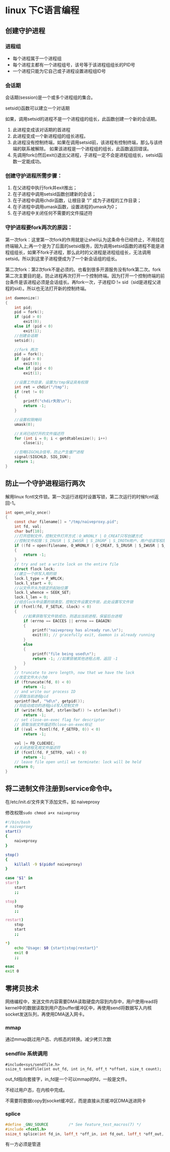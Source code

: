 # linux 下C语言编程

## 创建守护进程

### 进程组

* 每个进程属于一个进程组
* 每个进程主都有一个进程组号，该号等于该进程组组长的PID号
* 一个进程只能为它自己或子进程设置进程组ID号

### 会话期

会话期(session)是一个或多个进程组的集合。

setsid()函数可以建立一个对话期

如果，调用setsid的进程不是一个进程组的组长，此函数创建一个新的会话期。

1. 此进程变成该对话期的首进程
2. 此进程变成一个新进程组的组长进程。
3. 此进程没有控制终端，如果在调用setsid前，该进程有控制终端，那么与该终端的联系被解除。 如果该进程是一个进程组的组长，此函数返回错误。
4. 先调用fork()然后exit()退出父进程，子进程一定不会是进程组组长，setsid函数一定能成功。

### 创建守护进程所需步骤：

1. 在父进程中执行fork并exit推出；
2. 在子进程中调用setsid函数创建新的会话；
3. 在子进程中调用chdir函数，让根目录 ”/” 成为子进程的工作目录；
4. 在子进程中调用umask函数，设置进程的umask为0；
5. 在子进程中关闭任何不需要的文件描述符

### 守护进程要fork两次的原因：

第一次fork：这里第一次fork的作用就是让shell认为这条命令已经终止，不用挂在终端输入上;再一个是为了后面的setsid服务，因为调用setsid函数的进程不能是进程组组长，如果不fork子进程，那么此时的父进程是进程组组长，无法调用setsid。所以到这里子进程便成为了一个新会话组的组长。

第二次fork：第2次fork不是必须的。也看到很多开源服务没有fork第二次。fork第二次主要目的是。防止进程再次打开一个控制终端。因为打开一个控制终端的前台条件是该进程必须是会话组长。再fork一次，子进程ID != sid（sid是进程父进程的sid）。所以也无法打开新的控制终端。

```c
int daemonize()
{
    int pid;
    pid = fork();
    if (pid > 0)
        exit(0);
    else if (pid < 0)
        exit(1);
    //创建会话期
    setsid();

    //fork 两次
    pid = fork();
    if (pid > 0)
        exit(0);
    else if (pid < 0)
        exit(1);

    //设置工作目录，设置为/tmp保证具有权限
    int ret = chdir("/tmp");
    if (ret != 0)
    {
        printf("chdir失败\n");
        return -1;
    }

    //设置权限掩码
    umask(0);

    //关闭已经打开的文件描述符
    for (int i = 0; i < getdtablesize(); i++)
        close(i);

    //忽略SIGCHLD信号，防止产生僵尸进程
    signal(SIGCHLD, SIG_IGN);
    return 1;
}
```

## 防止一个守护进程运行两次

解用linux fcntl文件锁。第一次运行进程时设置写锁，第二次运行的时候fcntl返回-1。

```c
int open_only_once()
{
    const char filename[] = "/tmp/naiveproxy.pid";
    int fd, val;
    char buf[10];
    //打开控制文件，控制文件打开方式：O_WRONLY | O_CREAT只写创建方式
    //控制文件权限：S_IRUSR | S_IWUSR | S_IRGRP | S_IROTH用户、用户组读写权限
    if ((fd = open(filename, O_WRONLY | O_CREAT, S_IRUSR | S_IWUSR | S_IRGRP | S_IROTH)) < 0)
    {
        return -1;
    }
    // try and set a write lock on the entire file
    struct flock lock;
    //建立一个供写入用的锁
    lock.l_type = F_WRLCK;
    lock.l_start = 0;
    //以文件开头为锁定的起始位置
    lock.l_whence = SEEK_SET;
    lock.l_len = 0;
    //结合lock中设置的锁类型，控制文件设置文件锁，此处设置写文件锁
    if (fcntl(fd, F_SETLK, &lock) < 0)
    {
        //如果获取写文件锁成功，则退出当前进程，保留后台进程
        if (errno == EACCES || errno == EAGAIN)
        {
            printf("naiveproxy has already run.\n");
            exit(0); // gracefully exit, daemon is already running
        }
        else
        {
            printf("file being used\n");
            return -1; //如果锁被其他进程占用，返回 -1
        }
    }
    // truncate to zero length, now that we have the lock
    //改变文件大小为0
    if (ftruncate(fd, 0) < 0)
        return -1;
    // and write our process ID
    //获取当前进程pid
    sprintf(buf, "%d\n", getpid());
    //将启动成功的进程pid写入控制文件
    if (write(fd, buf, strlen(buf)) != strlen(buf))
        return -1;
    // set close-on-exec flag for descriptor
    // 获取当前文件描述符close-on-exec标记
    if ((val = fcntl(fd, F_GETFD, 0)) < 0)
        return -1;

    val |= FD_CLOEXEC;
    //关闭进程无用文件描述符
    if (fcntl(fd, F_SETFD, val) < 0)
        return -1;
    // leave file open until we terminate: lock will be held
    return 0;
}
```

## 将二进制文件注册到service命令中。

在/etc/init.d/文件夹下添加文件。如 naiveproxy

修改权限`sudo chmod a+x naiveproxy`

```bash
#!/bin/bash
# naiveproxy
start() 
{
    naiveproxy
}

stop() 
{
    killall -9 $(pidof naiveproxy)	
}

case "$1" in
start)
    start
    ;;

stop)
    stop
    ;;

restart)
    stop
    start
    ;;

*)
    echo "Usage: $0 {start|stop|restart}"
    exit 0
    ;;

esac
exit 0
```

## 零拷贝技术

网络编程中，发送文件内容需要DMA读取硬盘内容到内存中，用户使用read将kernel中的数据读取到用户态buffer缓冲区中，再使用send将数据写入内核socket发送队列，再使用DMA送入网卡。

### mmap

通过mmap跳过用户态、内核态的转换。减少拷贝次数

### sendfile 系统调用

```
#include<sys/sendfile.h>
ssize_t sendfile(int out_fd, int in_fd, off_t *offset, size_t count);
```

out_fd指向套接字，in_fd是一个可以mmap的fd，一般是文件。

不经过用户态，在内核中完成。

不需要将数据copy到socket缓冲区，而是直接从页缓冲区DMA送进网卡

### splice

```cpp
#define _GNU_SOURCE         /* See feature_test_macros(7) */
#include <fcntl.h>
ssize_t splice(int fd_in, loff_t *off_in, int fd_out, loff_t *off_out, size_t len, unsigned int flags);
```

有一方必须是管道

